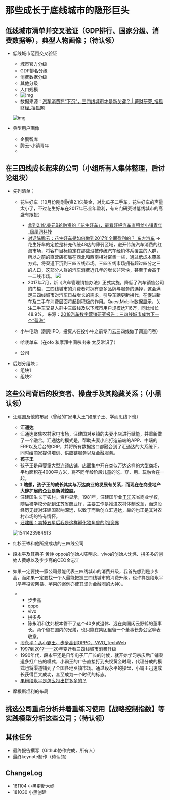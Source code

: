 # 那些成长于底线城市的隐形巨头



## 低线城市清单并交叉验证（GDP排行、国家分级、消费数据等），典型人物画像；（待认领）

- 低线城市范围交叉验证
  - 城市官方分级
  - GDP排名分级
  - 消费数据分级
  - 其他分级
  - 人口规模
  - ![img](http://5b0988e595225.cdn.sohucs.com/images/20180808/da0dd582b2c042f3869055ea6570e30c.jpeg)
  - 数据来源：[汽车消费在“下沉”，三四线城市才是新关键？ | 菁财研究_搜狐财经_搜狐网](http://www.sohu.com/a/245964021_606543)

  ![img](http://5b0988e595225.cdn.sohucs.com/images/20180808/0ba6144cd7ec480592d5f63e0fac3696.jpeg)
- 典型用户画像
  - 企鹅智库
  - 腾云-小镇青年
  - 

## 在三四线成长起来的公司（小组所有人集体整理，后讨论组块）

- 先列清单；
  - 花生好车（10月份刚刚融资2.1亿美金，对比瓜子二手车，花生好车的声量太小了，不过花生好车在2017年已全年盈利，有专门研究过低线城市的高盛有跟投）
    - [拿到2.1亿美元B轮融资的「花生好车」，最看好把汽车直租给小镇青年 _凤凰网科技](http://tech.ifeng.com/a/20181102/45209406_0.shtml)
    - [对话陈鹏云：花生好车是如何做到2017年全面盈利的？_东方汽车](http://auto.eastday.com/a/180126065134420-2.html)
      -> 花生好车的定位是补充传统4S店的薄弱区域，避开传统汽车消费的红海市场，将客户目标锁定在那些没被传统汽车经销体系覆盖的人群，所以之前的直营店布局在西北和西南相对密集一些，通过低成本覆盖方式，将渠道下沉到三四五线市场。三四五线市场拥有超过四分之三的人口，这部分人群的汽车消费近几年的增长非常快，甚至于会高于一二线市场。
      ![](https://i.loli.net/2018/11/05/5be020867304c.jpg)
    - 2017年7月，新《汽车管理销售办法》正式实施，降低了汽车销售公司的门槛，三四线城市的消费者将拥有更多品牌与服务的选择，这会满足三四线城市对汽车日益增长的需求，引导车辆更新换代，在促进新车及二手车消费层面将起到积极的作用。QuestMobile数据显示，关注二手车交易人群中三四线及以下城市用户规模达716万，同比增长48.9%。  来源：[2018汽车数字营销研究报告：三四线城市成为下一个“蓝海”](https://baijiahao.baidu.com/s?id=1610018642305477260&wfr=spider&for=pc)

  - 小牛电动（刚刚IPO，投资人在投小牛之前专门去三四线做了调查问卷）
  - 哈喽单车（在ofo 和摩拜中间杀出来 太反常识了）
  - 公司
- 后划分组块；
  - 组块1
  - 组块2

## 这些公司背后的投资者、操盘手及其隐藏关系；（小黑认领）

- 汪建国及他的布局（曾经的”家电大王“如孩子王、学而思线下班）

  - **汇通达**
  - 汇通达聚焦农村家电市场，汪建国对乡镇的夫妻小店进行赋能，并重新做了一个融合。汇通达的模式是，帮助夫妻小店打造前端的APP、中端的ERP以及后台的CRP，并将所有数据接口都融合到了汇通达的大系统下，同时给商家提供培训、供应链服务以及金融服务。
  - **孩子王**
  - 孩子王是母婴童大型连锁店铺，店面集中开在类似万达这样的大型商场，平均面积在4000平方米，将不同年龄阶段儿童的吃、穿、用、玩融合在一起。
  - 》 **瞎想，孩子王的成长其实与万达商业的发展有关系，而现在在商业地产大肆扩展的企业是新城控股。**
  - 汪建国生长于农村。资料显示，1981年，汪建国毕业[于江](http://zdb.pedaily.cn/people/show1868/)苏省商业学校，随后被学校分配到江苏省商业厅，主要工作是推进农村体制改革，而这段经历无疑对汪建国影响深远，以致于而后创立汇通达，靠的也正是其对农村市场的特有情怀。
  - [汪建国：卖掉五星后我是这样孵化独角兽的|投资界](https://m.pedaily.cn/news/429459)

  ![1541423984913](C:\Users\gaofeng\AppData\Roaming\Typora\typora-user-images\1541423984913.png)

- 红杉王岑和他所投成功的三四线公司

- 段永平及其弟子 黄峥 oppo的创始人陈明永、vivo的创始人沈炜、拼多多的创始人黄峥以及步步高的CEO金志江

- 如果一定要找一家公司最能代表三四线城市的消费升级，我首先想到是步步高，而如果一定要找一个人最能把握三四线城市的消费升级，也许算是段永平（早年投资网易、苹果的案例亦使其成为金融圈的大神）。

  - - 步步高
    - oppo
    - vivo
    - 拼多多
    - 陈永明和沈炜根本管不了这个40岁就退休、远在美国闲云野鹤的董事长。两个留在国内的兄弟，也只能在集团里留一个董事长办公室聊表敬意。
  - [段永平：从小霸王、步步高到OPPO、ViVO_TechWeb](http://people.techweb.com.cn/2016-09-18/2395092.shtml)
  - [1997到2017——20年变迁看三四线城市消费升级](https://baijiahao.baidu.com/s?id=1562399956406102&wfr=spider&for=pc)
  - 1990年代，段永平还是日华电子厂厂长的时候，就开始学习宗庆后广铺渠道多打广告的模式，小霸王的广告直接打到央视黄金时段，代理分成的模式也将渠道铺到了全国各地乡镇市场。通过段永平的操盘，小霸王迅速成长获得巨大成功，甚至成为一个时代的标志。
  - [果粉段永平是怎么投出拼多多的？](https://baijiahao.baidu.com/s?id=1607420256038550669&wfr=spider&for=pc)

- 摩根斯坦利的布局

## 挑选公司重点分析并着重练习使用【战略控制指数】等实践模型分析这些公司；（待认领）




## 其他任务

- 最终报告撰写（Github协作完成，所有人）
- 最终keynote制作（待认领）


## ChangeLog

- 181104 小黑更新大纲
- 181030 小黑创建